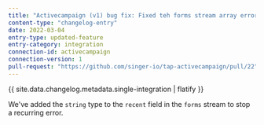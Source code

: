 ```yaml
---
title: "Activecampaign (v1) bug fix: Fixed teh forms stream array error"
content-type: "changelog-entry"
date: 2022-03-04
entry-type: updated-feature
entry-category: integration
connection-id: activecampaign
connection-version: 1
pull-request: "https://github.com/singer-io/tap-activecampaign/pull/22"
---
```

{{ site.data.changelog.metadata.single-integration | flatify }}

We've added the `string` type to the `recent` field in the `forms` stream to stop a recurring error.